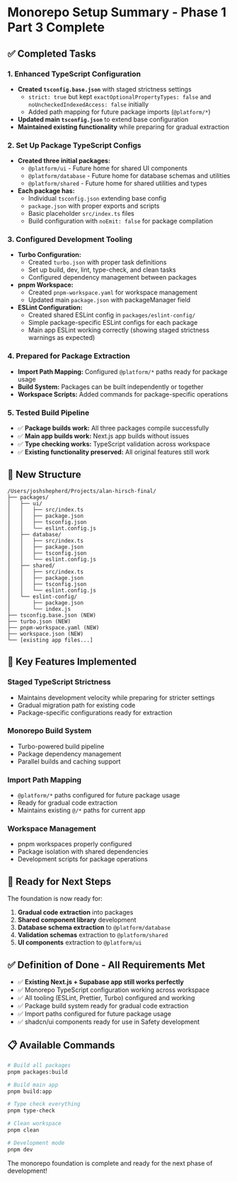 # Monorepo Setup Summary - Phase 1 Part 3 Complete

## ✅ Completed Tasks

### 1. Enhanced TypeScript Configuration

- **Created `tsconfig.base.json`** with staged strictness settings
  - `strict: true` but kept `exactOptionalPropertyTypes: false` and `noUncheckedIndexedAccess: false` initially
  - Added path mapping for future package imports (`@platform/*`)
- **Updated main `tsconfig.json`** to extend base configuration
- **Maintained existing functionality** while preparing for gradual extraction

### 2. Set Up Package TypeScript Configs

- **Created three initial packages:**
  - `@platform/ui` - Future home for shared UI components
  - `@platform/database` - Future home for database schemas and utilities
  - `@platform/shared` - Future home for shared utilities and types
- **Each package has:**
  - Individual `tsconfig.json` extending base config
  - `package.json` with proper exports and scripts
  - Basic placeholder `src/index.ts` files
  - Build configuration with `noEmit: false` for package compilation

### 3. Configured Development Tooling

- **Turbo Configuration:**
  - Created `turbo.json` with proper task definitions
  - Set up build, dev, lint, type-check, and clean tasks
  - Configured dependency management between packages
- **pnpm Workspace:**
  - Created `pnpm-workspace.yaml` for workspace management
  - Updated main `package.json` with packageManager field
- **ESLint Configuration:**
  - Created shared ESLint config in `packages/eslint-config/`
  - Simple package-specific ESLint configs for each package
  - Main app ESLint working correctly (showing staged strictness warnings as expected)

### 4. Prepared for Package Extraction

- **Import Path Mapping:** Configured `@platform/*` paths ready for package usage
- **Build System:** Packages can be built independently or together
- **Workspace Scripts:** Added commands for package-specific operations

### 5. Tested Build Pipeline

- ✅ **Package builds work:** All three packages compile successfully
- ✅ **Main app builds work:** Next.js app builds without issues
- ✅ **Type checking works:** TypeScript validation across workspace
- ✅ **Existing functionality preserved:** All original features still work

## 📁 New Structure

```
/Users/joshshepherd/Projects/alan-hirsch-final/
├── packages/
│   ├── ui/
│   │   ├── src/index.ts
│   │   ├── package.json
│   │   ├── tsconfig.json
│   │   └── eslint.config.js
│   ├── database/
│   │   ├── src/index.ts
│   │   ├── package.json
│   │   ├── tsconfig.json
│   │   └── eslint.config.js
│   ├── shared/
│   │   ├── src/index.ts
│   │   ├── package.json
│   │   ├── tsconfig.json
│   │   └── eslint.config.js
│   └── eslint-config/
│       ├── package.json
│       └── index.js
├── tsconfig.base.json (NEW)
├── turbo.json (NEW)
├── pnpm-workspace.yaml (NEW)
├── workspace.json (NEW)
└── [existing app files...]
```

## 🎯 Key Features Implemented

### Staged TypeScript Strictness

- Maintains development velocity while preparing for stricter settings
- Gradual migration path for existing code
- Package-specific configurations ready for extraction

### Monorepo Build System

- Turbo-powered build pipeline
- Package dependency management
- Parallel builds and caching support

### Import Path Mapping

- `@platform/*` paths configured for future package usage
- Ready for gradual code extraction
- Maintains existing `@/*` paths for current app

### Workspace Management

- pnpm workspaces properly configured
- Package isolation with shared dependencies
- Development scripts for package operations

## 🚀 Ready for Next Steps

The foundation is now ready for:

1. **Gradual code extraction** into packages
2. **Shared component library** development
3. **Database schema extraction** to `@platform/database`
4. **Validation schemas** extraction to `@platform/shared`
5. **UI components** extraction to `@platform/ui`

## ✅ Definition of Done - All Requirements Met

- ✅ **Existing Next.js + Supabase app still works perfectly**
- ✅ Monorepo TypeScript configuration working across workspace
- ✅ All tooling (ESLint, Prettier, Turbo) configured and working
- ✅ Package build system ready for gradual code extraction
- ✅ Import paths configured for future package usage
- ✅ shadcn/ui components ready for use in Safety development

## 📋 Available Commands

```bash
# Build all packages
pnpm packages:build

# Build main app
pnpm build:app

# Type check everything
pnpm type-check

# Clean workspace
pnpm clean

# Development mode
pnpm dev
```

The monorepo foundation is complete and ready for the next phase of development!

